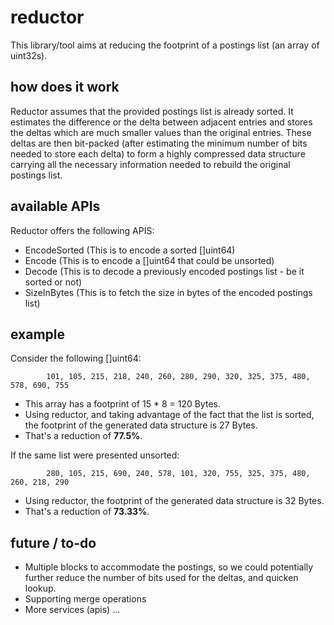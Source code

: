 # reductor
This library/tool aims at reducing the footprint of a postings list (an array of uint32s).

## how does it work
Reductor assumes that the provided postings list is already sorted. It estimates the difference or the delta between adjacent entries and stores the deltas which are much smaller values than the original entries. These deltas are then bit-packed (after estimating the minimum number of bits needed to store each delta) to form a highly compressed data structure carrying all the necessary information needed to rebuild the original postings list.

## available APIs
Reductor offers the following APIS:

- EncodeSorted (This is to encode a sorted []uint64)
- Encode (This is to encode a []uint64 that could be unsorted)
- Decode (This is to decode a previously encoded postings list - be it sorted or not)
- SizeInBytes (This is to fetch the size in bytes of the encoded postings list)

## example
Consider the following []uint64:

            101, 105, 215, 218, 240, 260, 280, 290, 320, 325, 375, 480, 578, 690, 755

- This array has a footprint of 15 * 8 = 120 Bytes.
- Using reductor, and taking advantage of the fact that the list is sorted, the footprint of the generated data structure is 27 Bytes.
- That's a reduction of **77.5%**.

If the same list were presented unsorted:

            280, 105, 215, 690, 240, 578, 101, 320, 755, 325, 375, 480, 260, 218, 290

- Using reductor, the footprint of the generated data structure is 32 Bytes.
- That's a reduction of **73.33%**.

## future / to-do
- Multiple blocks to accommodate the postings, so we could potentially further reduce the number of bits used for the deltas, and quicken lookup.
- Supporting merge operations
- More services (apis) ...
